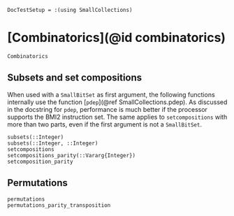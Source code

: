 ```@meta
DocTestSetup = :(using SmallCollections)
```

# [Combinatorics](@id combinatorics)

```@docs
Combinatorics
```

## Subsets and set compositions

When used with a `SmallBitSet` as first argument, the following functions internally use
the function [`pdep`](@ref SmallCollections.pdep).
As discussed in the docstring for `pdep`, performance is much better if the processor supports the BMI2 instruction set.
The same applies to `setcompositions` with more than two parts, even if the first argument is not a `SmallBitSet`.

```@docs
subsets(::Integer)
subsets(::Integer, ::Integer)
setcompositions
setcompositions_parity(::Vararg{Integer})
setcomposition_parity
```

## Permutations

```@docs
permutations
permutations_parity_transposition
```
